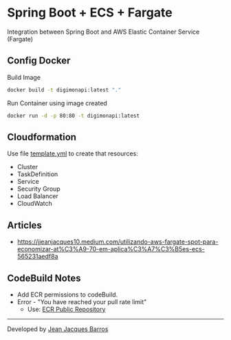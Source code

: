 # Spring Boot + ECS + Fargate

Integration between Spring Boot and AWS Elastic Container Service (Fargate)

## Config Docker

Build Image

``` bash
docker build -t digimonapi:latest "."
```

Run Container using image created

``` bash
docker run -d -p 80:80 -t digimonapi:latest
```

## Cloudformation

Use file [template.yml](template.yml) to create that resources:

- Cluster
- TaskDefinition
- Service
- Security Group
- Load Balancer
- CloudWatch

## Articles 

- https://jjeanjacques10.medium.com/utilizando-aws-fargate-spot-para-economizar-at%C3%A9-70-em-aplica%C3%A7%C3%B5es-ecs-565231aedf8a

## CodeBuild Notes

- Add ECR permissions to codeBuild.
- Error - "You have reached your pull rate limit"
  - Use: [ECR Public Repository](https://gallery.ecr.aws/socar/adoptopenjdk/openjdk11)

---
Developed by [Jean Jacques Barros](https://github.com/jjeanjacques10)
